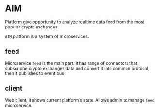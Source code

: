 # AIM


Platform give opportunity to analyze realtime data feed from the most popular crypto exchanges.

`AIM` platform is a system of microservices.

## feed

Microservice `feed` is the main part. It has range of connectors that subscripbe crypto exchanges data and convert it into common protocol, then it publishes to event bus

## client

Web client, it shows current platform's state. Allows admin to manage `feed` microservice.
